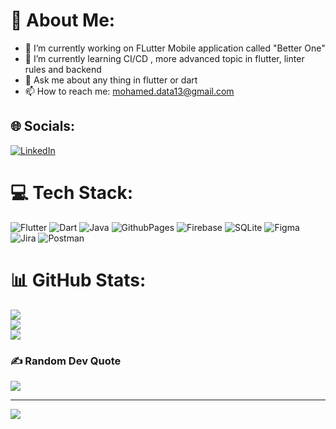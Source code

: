 # 💫 About Me:
- 🔭 I’m currently working on FLutter Mobile application called "Better One"
- 🌱 I’m currently learning CI/CD , more advanced topic in flutter, linter rules and backend
- 💬 Ask me about any thing in flutter or dart
- 📫 How to reach me: <mohamed.data13@gmail.com>


## 🌐 Socials:
[![LinkedIn](https://img.shields.io/badge/LinkedIn-%230077B5.svg?logo=linkedin&logoColor=white)](https://linkedin.com/in/mohamed-ibrahem13) 

# 💻 Tech Stack:
![Flutter](https://img.shields.io/badge/Flutter-%2302569B.svg?style=for-the-badge&logo=Flutter&logoColor=white) ![Dart](https://img.shields.io/badge/dart-%230175C2.svg?style=for-the-badge&logo=dart&logoColor=white) ![Java](https://img.shields.io/badge/java-%23ED8B00.svg?style=for-the-badge&logo=openjdk&logoColor=white) ![GithubPages](https://img.shields.io/badge/github%20pages-121013?style=for-the-badge&logo=github&logoColor=white) ![Firebase](https://img.shields.io/badge/firebase-a08021?style=for-the-badge&logo=firebase&logoColor=ffcd34) ![SQLite](https://img.shields.io/badge/sqlite-%2307405e.svg?style=for-the-badge&logo=sqlite&logoColor=white) ![Figma](https://img.shields.io/badge/figma-%23F24E1E.svg?style=for-the-badge&logo=figma&logoColor=white) ![Jira](https://img.shields.io/badge/jira-%230A0FFF.svg?style=for-the-badge&logo=jira&logoColor=white) ![Postman](https://img.shields.io/badge/Postman-FF6C37?style=for-the-badge&logo=postman&logoColor=white)
# 📊 GitHub Stats:
![](https://github-readme-stats.vercel.app/api?username=eng-mohamed-ibrahem&theme=dark&hide_border=true&include_all_commits=false&count_private=false)<br/>
![](https://github-readme-streak-stats.herokuapp.com/?user=eng-mohamed-ibrahem&theme=dark&hide_border=true)<br/>
![](https://github-readme-stats.vercel.app/api/top-langs/?username=eng-mohamed-ibrahem&theme=dark&hide_border=true&include_all_commits=false&count_private=false&layout=compact)

### ✍️ Random Dev Quote
![](https://quotes-github-readme.vercel.app/api?type=horizontal&theme=radical)

---
[![](https://visitcount.itsvg.in/api?id=eng-mohamed-ibrahem&icon=0&color=0)](https://visitcount.itsvg.in)

<!-- Proudly created with GPRM ( https://gprm.itsvg.in ) -->
